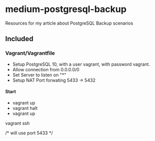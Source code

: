 # medium-postgresql-backup
Resources for my article about PostgreSQL Backup scenarios 

## Included

### Vagrant/Vagrantfile 

- Setup PostgreSQL 10, with a user vagrant, with password vagrant.
- Allow connection from 0.0.0.0/0
- Set Server to listen on "*"
- Setup NAT Port forwating 5433 -> 5432

#### Start
* vagrant up
* vagrant halt
* vagrant up

vagrant ssh

/* will use port 5433 */
